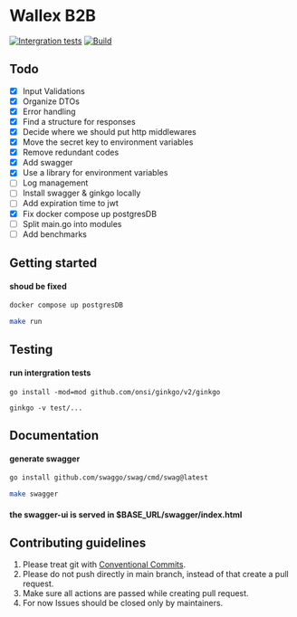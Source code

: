 # Wallex B2B

[![Intergration tests](https://github.com/farhang/b2b-backend/actions/workflows/intergration-test.yml/badge.svg)](https://github.com/farhang/b2b-backend/actions/workflows/intergration-test.yml)
[![Build](https://github.com/farhang/b2b-backend/actions/workflows/build.yml/badge.svg)](https://github.com/farhang/b2b-backend/actions/workflows/build.yml)
## Todo 

- [x] Input Validations 
- [x] Organize DTOs 
- [x] Error handling 
- [x] Find a structure for responses 
- [x] Decide where we should put http middlewares 
- [x] Move the secret key to environment variables
- [x] Remove redundant codes
- [x] Add swagger 
- [x] Use a library for environment variables
- [ ] Log management
- [ ] Install swagger & ginkgo locally 
- [ ] Add expiration time to jwt
- [x] Fix docker compose up postgresDB
- [ ] Split main.go into modules
- [ ] Add benchmarks 

## Getting started
#### shoud be fixed
```bash
docker compose up postgresDB 
```
```bash
make run
```
## Testing
#### run intergration tests
```
go install -mod=mod github.com/onsi/ginkgo/v2/ginkgo
```
```
ginkgo -v test/...
```
## Documentation
#### generate swagger
```bash
go install github.com/swaggo/swag/cmd/swag@latest
```
```bash
make swagger
```
#### the swagger-ui is served in $BASE_URL/swagger/index.html
## Contributing guidelines 
1. Please treat git with  [Conventional Commits](https://www.conventionalcommits.org/).
2. Please do not push directly in main branch, instead of that create a pull request.
3. Make sure all actions are passed while creating pull request.
4. For now Issues should be closed only by maintainers.


